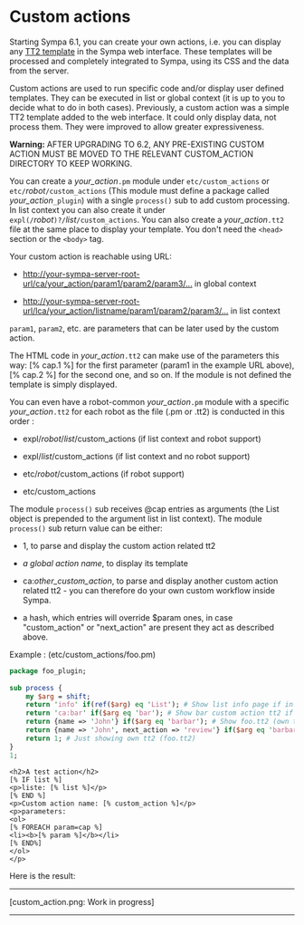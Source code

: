 Custom actions
==============

Starting Sympa 6.1, you can create your own actions, i.e. you can display any [TT2 template](http://template-toolkit.org/docs/manual/index.html) in the Sympa web interface. These templates will be processed and completely integrated to Sympa, using its CSS and the data from the server.

Custom actions are used to run specific code and/or display user defined templates. They can be executed in list or global context (it is up to you to decide what to do in both cases). Previously, a custom action was a simple TT2 template added to the web interface. It could only display data, not process them. They were improved to allow greater expressiveness.

**Warning:** AFTER UPGRADING TO 6.2, ANY PRE-EXISTING CUSTOM ACTION MUST BE MOVED TO THE RELEVANT CUSTOM\_ACTION DIRECTORY TO KEEP WORKING.

You can create a *your_action*`.pm` module under `etc/custom_actions` or `etc/`*robot*`/custom_actions` (This module must define a package called *your_action*`_plugin`) with a single `process()` sub to add custom processing. In list context you can also create it under `expl(/`*robot*`)?/`*list*`/custom_actions`. You can also create a *your_action*`.tt2` file at the same place to display your template. You don't need the `<head>` section or the `<body>` tag.

Your custom action is reachable using URL:

  - [http://your-sympa-server-root-url/ca/your_action/param1/param2/param3/...](http://your-sympa-server-root-url/ca/your_action/param1/param2/param3/...) in global context

  - [http://your-sympa-server-root-url/lca/your_action/listname/param1/param2/param3/...](http://your-sympa-server-root-url/lca/your_action/listname/param1/param2/param3/...) in list context

`param1`, `param2`, etc. are parameters that can be later used by the custom action.

The HTML code in *your_action*`.tt2` can make use of the parameters this way: \[% cap.1 %\] for the first parameter (param1 in the example URL above), \[% cap.2 %\] for the second one, and so on. If the module is not defined the template is simply displayed.

You can even have a robot-common *your_action*`.pm` module with a specific *your_action*`.tt2` for each robot as the file (.pm or .tt2) is conducted in this order :

  - expl/*robot*/*list*/custom\_actions (if list context and robot support)

  - expl/*list*/custom\_actions (if list context and no robot support)

  - etc/*robot*/custom\_actions (if robot support)

  - etc/custom\_actions

The module `process()` sub receives @cap entries as arguments (the List object is prepended to the argument list in list context). The module `process()` sub return value can be either:

  - 1, to parse and display the custom action related tt2

  - *a global action name*, to display its template

  - ca:*other_custom_action*, to parse and display another custom action related tt2 - you can therefore do your own custom workflow inside Sympa.

  - a hash, which entries will override $param ones, in case "custom\_action" or "next\_action" are present they act as described above.

Example : (etc/custom\_actions/foo.pm)

``` perl
package foo_plugin;
 
sub process {
    my $arg = shift;
    return 'info' if(ref($arg) eq 'List'); # Show list info page if in list context
    return 'ca:bar' if($arg eq 'bar'); # Show bar custom action tt2 if first arg is "bar"
    return {name => 'John'} if($arg eq 'barbar'); # Show foo.tt2 (own tt2) after putting "John" under the key "name" in $param
    return {name => 'John', next_action => 'review'} if($arg eq 'barbarbar'); # Same thing, but showing review page
    return 1; # Just showing own tt2 (foo.tt2)
}
1;
```

``` html4strict
<h2>A test action</h2>
[% IF list %]
<p>liste: [% list %]</p>
[% END %]
<p>Custom action name: [% custom_action %]</p>
<p>parameters:
<ol>
[% FOREACH param=cap %]
<li><b>[% param %]</b></li>
[% END%]
</ol>
</p>
```

Here is the result:

----
[custom_action.png: Work in progress]

----


